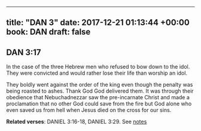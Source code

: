 
---
title: "DAN 3"
date: 2017-12-21 01:13:44 +00:00
book: DAN
draft: false
---

## DAN 3:17

In the case of the three Hebrew men who refused to bow down to the idol. They were convicted and would rather lose their life than worship an idol.

They boldly went against the order of the king even though the penalty was being roasted to ashes. Thank God God delivered them. It was through their obedience that Nebuchadnezzar saw the pre-incarnate Christ and made a proclamation that no other God could save from the fire but God alone who even saved us from hell when Jesus died on the cross for our sins.

**Related verses**: DANIEL 3:16-18, DANIEL 3:29. See [notes](https://my.bible.com/notes/2794772332664315998)

